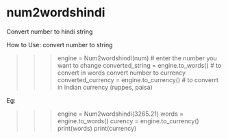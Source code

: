 # num2wordshindi

Convert number to hindi string

How to Use:
convert number to string
>>> engine = Num2wordshindi(num) # enter the number you want to change
>>> converted_string = engine.to_words() # to convert in words
convert number to currency
>>> converted_currency = engine.to_currency() # to converrt in indian currency (ruppes, paisa)
  
Eg:
  >>> engine = Num2wordshindi(3265.21)
  >>> words = engine.to_words()
  >>> curency = engine.to_currency()
  >>> print(words)
  >>> print(currency)
	
  
  
  
  
